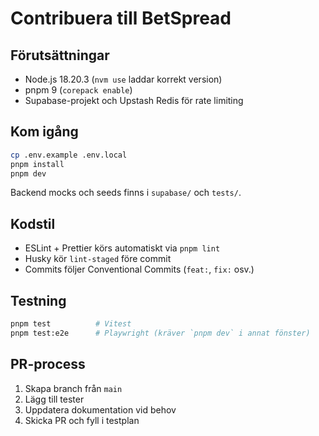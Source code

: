 # Contribuera till BetSpread

## Förutsättningar
- Node.js 18.20.3 (`nvm use` laddar korrekt version)
- pnpm 9 (`corepack enable`)
- Supabase-projekt och Upstash Redis för rate limiting

## Kom igång
```bash
cp .env.example .env.local
pnpm install
pnpm dev
```

Backend mocks och seeds finns i `supabase/` och `tests/`.

## Kodstil
- ESLint + Prettier körs automatiskt via `pnpm lint`
- Husky kör `lint-staged` före commit
- Commits följer Conventional Commits (`feat:`, `fix:` osv.)

## Testning
```bash
pnpm test          # Vitest
pnpm test:e2e      # Playwright (kräver `pnpm dev` i annat fönster)
```

## PR-process
1. Skapa branch från `main`
2. Lägg till tester
3. Uppdatera dokumentation vid behov
4. Skicka PR och fyll i testplan
